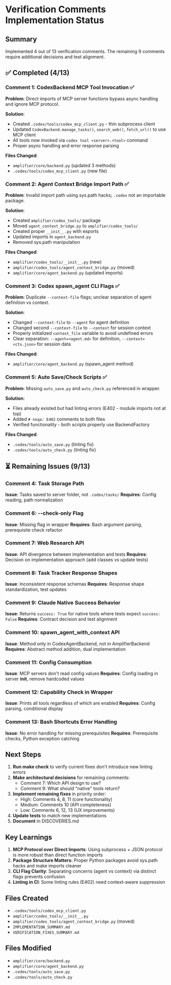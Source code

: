 # Verification Comments Implementation Status

## Summary

Implemented 4 out of 13 verification comments. The remaining 9 comments require additional decisions and test alignment.

## ✅ Completed (4/13)

### Comment 1: CodexBackend MCP Tool Invocation ✅
**Problem**: Direct imports of MCP server functions bypass async handling and ignore MCP protocol.

**Solution**:
- Created `.codex/tools/codex_mcp_client.py` - thin subprocess client
- Updated `CodexBackend.manage_tasks()`, `search_web()`, `fetch_url()` to use MCP client
- All tools now invoked via `codex tool <server>.<tool>` command
- Proper async handling and error response parsing

**Files Changed**:
- `amplifier/core/backend.py` (updated 3 methods)
- `.codex/tools/codex_mcp_client.py` (new file)

### Comment 2: Agent Context Bridge Import Path ✅
**Problem**: Invalid import path using sys.path hacks; `.codex` not an importable package.

**Solution**:
- Created `amplifier/codex_tools/` package
- Moved `agent_context_bridge.py` to `amplifier/codex_tools/`
- Created proper `__init__.py` with exports
- Updated imports in `agent_backend.py`
- Removed sys.path manipulation

**Files Changed**:
- `amplifier/codex_tools/__init__.py` (new)
- `amplifier/codex_tools/agent_context_bridge.py` (moved)
- `amplifier/core/agent_backend.py` (updated imports)

### Comment 3: Codex spawn_agent CLI Flags ✅
**Problem**: Duplicate `--context-file` flags; unclear separation of agent definition vs context.

**Solution**:
- Changed `--context-file` to `--agent` for agent definition
- Changed second `--context-file` to `--context` for session context
- Properly initialized `context_file` variable to avoid undefined errors
- Clear separation: `--agent=<agent.md>` for definition, `--context=<ctx.json>` for session data

**Files Changed**:
- `amplifier/core/agent_backend.py` (spawn_agent method)

### Comment 5: Auto Save/Check Scripts ✅
**Problem**: Missing `auto_save.py` and `auto_check.py` referenced in wrapper.

**Solution**:
- Files already existed but had linting errors (E402 - module imports not at top)
- Added `# noqa: E402` comments to both files
- Verified functionality - both scripts properly use BackendFactory

**Files Changed**:
- `.codex/tools/auto_save.py` (linting fix)
- `.codex/tools/auto_check.py` (linting fix)

## ⏳ Remaining Issues (9/13)

### Comment 4: Task Storage Path
**Issue**: Tasks saved to server folder, not `.codex/tasks/`
**Requires**: Config reading, path normalization

### Comment 6: --check-only Flag
**Issue**: Missing flag in wrapper
**Requires**: Bash argument parsing, prerequisite check refactor

### Comment 7: Web Research API
**Issue**: API divergence between implementation and tests
**Requires**: Decision on implementation approach (add classes vs update tests)

### Comment 8: Task Tracker Response Shapes
**Issue**: Inconsistent response schemas
**Requires**: Response shape standardization, test updates

### Comment 9: Claude Native Success Behavior
**Issue**: Returns `success: True` for native tools where tests expect `success: False`
**Requires**: Contract decision and test alignment

### Comment 10: spawn_agent_with_context API
**Issue**: Method only in CodexAgentBackend, not in AmplifierBackend
**Requires**: Abstract method addition, dual implementation

### Comment 11: Config Consumption
**Issue**: MCP servers don't read config values
**Requires**: Config loading in server __init__, remove hardcoded values

### Comment 12: Capability Check in Wrapper
**Issue**: Prints all tools regardless of which are enabled
**Requires**: Config parsing, conditional display

### Comment 13: Bash Shortcuts Error Handling
**Issue**: No error handling for missing prerequisites
**Requires**: Prerequisite checks, Python exception catching

## Next Steps

1. **Run make check** to verify current fixes don't introduce new linting errors
2. **Make architectural decisions** for remaining comments:
   - Comment 7: Which API design to use?
   - Comment 9: What should "native" tools return?
3. **Implement remaining fixes** in priority order:
   - High: Comments 4, 8, 11 (core functionality)
   - Medium: Comments 10 (API completeness)
   - Low: Comments 6, 12, 13 (UX improvements)
4. **Update tests** to match new implementations
5. **Document** in DISCOVERIES.md

## Key Learnings

1. **MCP Protocol over Direct Imports**: Using subprocess + JSON protocol is more robust than direct function imports
2. **Package Structure Matters**: Proper Python packages avoid sys.path hacks and make imports cleaner
3. **CLI Flag Clarity**: Separating concerns (agent vs context) via distinct flags prevents confusion
4. **Linting in CI**: Some linting rules (E402) need context-aware suppression

## Files Created

- `.codex/tools/codex_mcp_client.py`
- `amplifier/codex_tools/__init__.py`
- `amplifier/codex_tools/agent_context_bridge.py` (moved)
- `IMPLEMENTATION_SUMMARY.md`
- `VERIFICATION_FIXES_SUMMARY.md`

## Files Modified

- `amplifier/core/backend.py`
- `amplifier/core/agent_backend.py`
- `.codex/tools/auto_save.py`
- `.codex/tools/auto_check.py`
